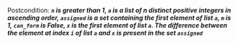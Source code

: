 Postcondition: ***`n` is greater than 1, `a` is a list of n distinct positive integers in ascending order, `assigned` is a set containing the first element of list `a`, `m` is 1, `can_form` is False, `x` is the first element of list `a`. The difference between the element at index `i` of list `a` and `x` is present in the set `assigned`***